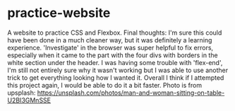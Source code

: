 # practice-website
A website to practice CSS and Flexbox.
Final thoughts: I'm sure this could have been done in a much cleaner way, but it was definitely a learning experience. 'Investigate' in the browser was super helpful to fix errors, especially when it came to the part with the four divs with borders in the white section under the header. I was having some trouble with 'flex-end', I'm still not entirely sure why it wasn't working but I was able to use another trick to get everything looking how I wanted it. Overall I think if I attempted this project again, I would be able to do it a bit faster. Photo is from upsplash: https://unsplash.com/photos/man-and-woman-sitting-on-table-U2BI3GMnSSE